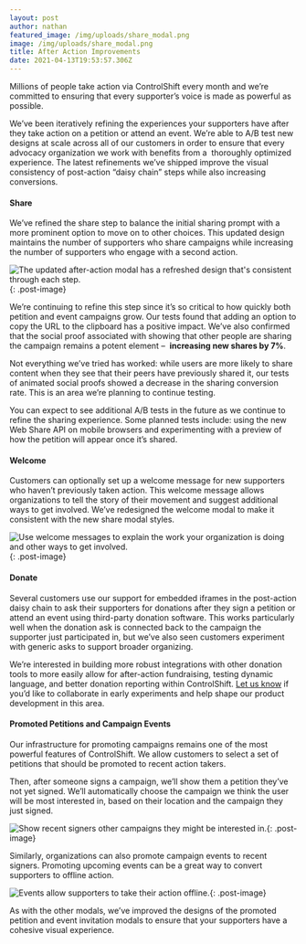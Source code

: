 ```yaml
---
layout: post
author: nathan
featured_image: /img/uploads/share_modal.png
image: /img/uploads/share_modal.png
title: After Action Improvements
date: 2021-04-13T19:53:57.306Z
---
```

Millions of people take action via ControlShift every month and we’re committed to ensuring that every supporter’s voice is made as powerful as possible.

We’ve been iteratively refining the experiences your supporters have after they take action on a petition or attend an event. We’re able to A/B test new designs at scale across all of our customers in order to ensure that every advocacy organization we work with benefits from a  thoroughly optimized experience. The latest refinements we’ve shipped improve the visual consistency of post-action “daisy chain” steps while also increasing conversions.  

#### Share

We’ve refined the share step to balance the initial sharing prompt with a more prominent option to move on to other choices. This updated design maintains the number of supporters who share campaigns while increasing the number of supporters who engage with a second action.

![The updated after-action modal has a refreshed design that's consistent through each step.](/img/uploads/share_modal.png "The updated after-action modal has a refreshed design that's consistent through each step."){: .post-image}

We’re continuing to refine this step since it’s so critical to how quickly both petition and event campaigns grow. Our tests found that adding an option to copy the URL to the clipboard has a positive impact. We’ve also confirmed that the social proof associated with showing that other people are sharing the campaign remains a potent element –  **increasing new shares by 7%**.

Not everything we’ve tried has worked: while users are more likely to share content when they see that their peers have previously shared it, our tests of animated social proofs showed a decrease in the sharing conversion rate. This is an area we’re planning to continue testing.

You can expect to see additional A/B tests in the future as we continue to refine the sharing experience. Some planned tests include: using the new Web Share API on mobile browsers and experimenting with a preview of how the petition will appear once it’s shared. 

#### Welcome

Customers can optionally set up a welcome message for new supporters who haven’t previously taken action. This welcome message allows organizations to tell the story of their movement and suggest additional ways to get involved. We’ve redesigned the welcome modal to make it consistent with the new share modal styles.

![Use welcome messages to explain the work your organization is doing and other ways to get involved.](/img/uploads/welcome.png "Use welcome messages to explain the work your organization is doing and other ways to get involved."){: .post-image}

#### Donate

Several customers use our support for embedded iframes in the post-action daisy chain to ask their supporters for donations after they sign a petition or attend an event using third-party donation software. This works particularly well when the donation ask is connected back to the campaign the supporter just participated in, but we’ve also seen customers experiment with generic asks to support broader organizing. 

We’re interested in building more robust integrations with other donation tools to more easily allow for after-action fundraising, testing dynamic language, and better donation reporting within ControlShift. [Let us know](mailto:talk@controlshiftlabs.com) if you’d like to collaborate in early experiments and help shape our product development in this area. 

#### Promoted Petitions and Campaign Events

Our infrastructure for promoting campaigns remains one of the most powerful features of ControlShift. We allow customers to select a set of petitions that should be promoted to recent action takers. 

Then, after someone signs a campaign, we’ll show them a petition they’ve not yet signed. We’ll automatically choose the campaign we think the user will be most interested in, based on their location and the campaign they just signed.

![Show recent signers other campaigns they might be interested in.](/img/uploads/promoted.png "Show recent signers other campaigns they might be interested in."){: .post-image}

Similarly, organizations can also promote campaign events to recent signers. Promoting upcoming events can be a great way to convert supporters to offline action. 

![Events allow supporters to take their action offline. ](/img/uploads/event.png "Events allow supporters to take their action offline."){: .post-image}

As with the other modals, we’ve improved the designs of the promoted petition and event invitation modals to ensure that your supporters have a cohesive visual experience.